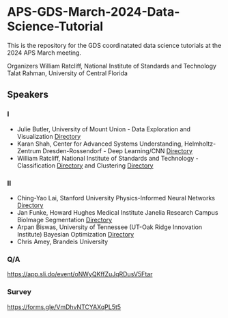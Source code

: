 # APS-GDS-March-2024-Data-Science-Tutorial

This is the repository for the GDS coordinatated data science tutorials at the 2024 APS March meeting.

Organizers
William Ratcliff, National Institute of Standards and Technology
Talat Rahman, University of Central Florida


## Speakers
### I
- Julie Butler, University of Mount Union - Data Exploration and Visualization [Directory](https://github.com/williamratcliff/APS-GDS-March-2024-Data-Science-Tutorial/tree/main/DataExplorationAndVisualization)
- Karan Shah, Center for Advanced Systems Understanding, Helmholtz-Zentrum Dresden-Rossendorf - Deep Learning/CNN [Directory](https://github.com/williamratcliff/APS-GDS-March-2024-Data-Science-Tutorial/tree/main/CNN)
- William Ratcliff, National Institute of Standards and Technology - Classification [Directory](https://github.com/williamratcliff/APS-GDS-March-2024-Data-Science-Tutorial/tree/main/Classification) and Clustering [Directory](https://github.com/williamratcliff/APS-GDS-March-2024-Data-Science-Tutorial/tree/main/Classification)
### II
- Ching-Yao Lai, Stanford University Physics-Informed Neural Networks [Directory](https://github.com/williamratcliff/APS-GDS-March-2024-Data-Science-Tutorial/tree/main/PINN)
- Jan Funke, Howard Hughes Medical Institute Janelia Research Campus BioImage Segmentation [Directory](https://github.com/williamratcliff/APS-GDS-March-2024-Data-Science-Tutorial/tree/main/Segmentation)
- Arpan Biswas, University of Tennessee (UT-Oak Ridge Innovation Institute) Bayesian Optimization [Directory](https://github.com/williamratcliff/APS-GDS-March-2024-Data-Science-Tutorial/tree/main/BO)
- Chris Amey, Brandeis University

### Q/A
https://app.sli.do/event/oNWyQKffZuJqRDusV5Ftar

### Survey
https://forms.gle/VmDhvNTCYAXqPL5t5


